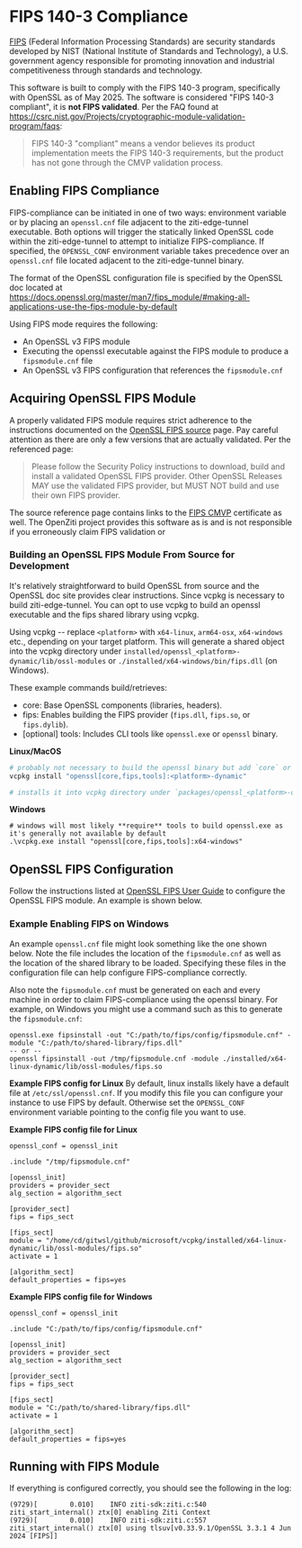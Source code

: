 # FIPS 140-3 Compliance

[FIPS](https://www.nist.gov/itl/fips-general-information) (Federal Information Processing Standards) are security
standards developed by NIST (National Institute of Standards and Technology), a U.S. government agency responsible for
promoting innovation and industrial competitiveness through standards and technology.

This software is built to comply with the FIPS 140-3 program, specifically with OpenSSL as of May 2025. The software is
considered "FIPS 140-3 compliant", it is **not FIPS validated**. Per the FAQ found at
https://csrc.nist.gov/Projects/cryptographic-module-validation-program/faqs:

> FIPS 140-3 "compliant" means a vendor believes its product implementation meets the FIPS 140-3 requirements,
> but the product has not gone through the CMVP validation process.

## Enabling FIPS Compliance

FIPS-compliance can be initiated in one of two ways: environment variable or by placing an `openssl.cnf` file adjacent to
the ziti-edge-tunnel executable. Both options will trigger the statically linked OpenSSL code within the ziti-edge-tunnel
to attempt to initialize FIPS-compliance. If specified, the `OPENSSL_CONF` environment variable takes precedence over
an `openssl.cnf` file located adjacent to the ziti-edge-tunnel binary.

The format of the OpenSSL configuration file is specified by the OpenSSL doc located at
https://docs.openssl.org/master/man7/fips_module/#making-all-applications-use-the-fips-module-by-default

Using FIPS mode requires the following:

- An OpenSSL v3 FIPS module
- Executing the openssl executable against the FIPS module to produce a `fipsmodule.cnf` file
- An OpenSSL v3 FIPS configuration that references the `fipsmodule.cnf`

## Acquiring OpenSSL FIPS Module

A properly validated FIPS module requires strict adherence to the instructions documented on the 
[OpenSSL FIPS source](https://openssl-library.org/source/) page. Pay careful attention as there are only a few versions
that are actually validated. Per the referenced page:

> Please follow the Security Policy instructions to download, build and install a validated OpenSSL FIPS provider.
> Other OpenSSL Releases MAY use the validated FIPS provider, but MUST NOT build and use their own FIPS provider.

The source reference page contains links to the 
[FIPS CMVP](https://csrc.nist.gov/Projects/Cryptographic-Module-Validation-Program) certificate as well. The OpenZiti 
project provides this software as is and is not responsible if you erroneously claim FIPS validation or  

### Building an OpenSSL FIPS Module From Source for Development

It's relatively straightforward to build OpenSSL from source and the OpenSSL doc site provides clear instructions.
Since vcpkg is necessary to build ziti-edge-tunnel. You can opt to use vcpkg to build an openssl executable and the fips
shared library using vcpkg.

Using vcpkg -- replace `<platform>` with `x64-linux`, `arm64-osx`, `x64-windows` etc., depending on your target
platform. This will generate a shared object into the vcpkg directory under 
`installed/openssl_<platform>-dynamic/lib/ossl-modules` or `./installed/x64-windows/bin/fips.dll` (on Windows).

These example commands build/retrieves:
* core: Base OpenSSL components (libraries, headers).
* fips: Enables building the FIPS provider (`fips.dll`, `fips.so`, or `fips.dylib`).
* [optional] tools: Includes CLI tools like `openssl.exe` or `openssl` binary.

**Linux/MacOS**
```sh
# probably not necessary to build the openssl binary but add `core` or `tools` as needed 
vcpkg install "openssl[core,fips,tools]:<platform>-dynamic"

# installs it into vcpkg directory under `packages/openssl_<platform>-dynamic/lib/ossl-modules`. 
```

**Windows**
```
# windows will most likely **require** tools to build openssl.exe as it's generally not available by default
.\vcpkg.exe install "openssl[core,fips,tools]:x64-windows"
```

## OpenSSL FIPS Configuration

Follow the instructions listed at [OpenSSL FIPS User Guide](https://docs.openssl.org/master/man7/fips_module) 
to configure the OpenSSL FIPS module. An example is shown below.


### Example Enabling FIPS on Windows

An example `openssl.cnf` file might look something like the one shown below. Note the file includes the location of the
`fipsmodule.cnf` as well as the location of the shared library to be loaded. Specifying these files in the configuration
file can help configure FIPS-compliance correctly.

Also note the `fipsmodule.cnf` must be generated on each and every machine in order to claim FIPS-compliance using
the openssl binary. For example, on Windows you might use a command such as this to generate the `fipsmodule.cnf`:

```text
openssl.exe fipsinstall -out "C:/path/to/fips/config/fipsmodule.cnf" -module "C:/path/to/shared-library/fips.dll"
-- or -- 
openssl fipsinstall -out /tmp/fipsmodule.cnf -module ./installed/x64-linux-dynamic/lib/ossl-modules/fips.so
```

**Example FIPS config for Linux**
By default, linux installs likely have a default file at `/etc/ssl/openssl.cnf`. If you modify this file you can configure
your instance to use FIPS by default. Otherwise set the `OPENSSL_CONF` environment variable pointing to the config file
you want to use.

**Example FIPS config file for Linux**
```text
openssl_conf = openssl_init

.include "/tmp/fipsmodule.cnf"

[openssl_init]
providers = provider_sect
alg_section = algorithm_sect

[provider_sect]
fips = fips_sect

[fips_sect]
module = "/home/cd/gitwsl/github/microsoft/vcpkg/installed/x64-linux-dynamic/lib/ossl-modules/fips.so"
activate = 1

[algorithm_sect]
default_properties = fips=yes
```


**Example FIPS config file for Windows**
```text
openssl_conf = openssl_init

.include "C:/path/to/fips/config/fipsmodule.cnf"

[openssl_init]
providers = provider_sect
alg_section = algorithm_sect

[provider_sect]
fips = fips_sect

[fips_sect]
module = "C:/path/to/shared-library/fips.dll"
activate = 1

[algorithm_sect]
default_properties = fips=yes
```

## Running with FIPS Module

If everything is configured correctly, you should see the following in the log:

```
(9729)[        0.010]    INFO ziti-sdk:ziti.c:540 ziti_start_internal() ztx[0] enabling Ziti Context
(9729)[        0.010]    INFO ziti-sdk:ziti.c:557 ziti_start_internal() ztx[0] using tlsuv[v0.33.9.1/OpenSSL 3.3.1 4 Jun 2024 [FIPS]]
```
